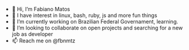 - 👋 Hi, I’m Fabiano Matos
- 👀 I have interest in linux, bash, ruby, js and more fun things
- 🌱 I’m currently working on Brazilian Federal Governament, learning.
- 💞️ I’m looking to collaborate on open projects and searching for a new job as developer
- 📫 Reach me on @fbnmtz 

<!---
fbnmtz/fbnmtz is a ✨ special ✨ repository because its `README.md` (this file) appears on your GitHub profile.
You can click the Preview link to take a look at your changes.
--->
